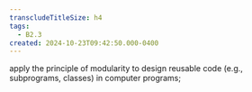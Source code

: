 ```yaml
---
transcludeTitleSize: h4
tags:
  - B2.3
created: 2024-10-23T09:42:50.000-0400
---
```

apply the principle of modularity to design reusable code (e.g., subprograms, classes) in computer programs;